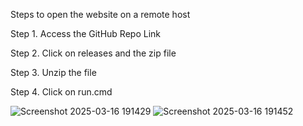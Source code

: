Steps to open the website on a remote host

Step 1. Access the GitHub Repo Link

Step 2. Click on releases and the zip file

Step 3. Unzip the file

Step 4. Click on run.cmd

![Screenshot 2025-03-16 191429](https://github.com/user-attachments/assets/365974f9-ad72-4ea7-b408-7de5e56b1602)
![Screenshot 2025-03-16 191452](https://github.com/user-attachments/assets/5eeab7ff-e600-4647-9d1b-7124a4d27963)
